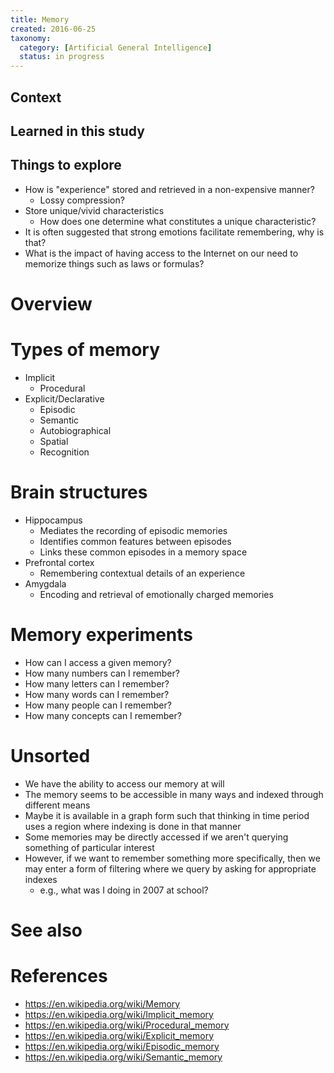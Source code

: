 ```yaml
---
title: Memory
created: 2016-06-25
taxonomy:
  category: [Artificial General Intelligence]
  status: in progress
---
```


## Context

## Learned in this study

## Things to explore
* How is "experience" stored and retrieved in a non-expensive manner?
	* Lossy compression?
* Store unique/vivid characteristics
	* How does one determine what constitutes a unique characteristic?
* It is often suggested that strong emotions facilitate remembering, why is that?
* What is the impact of having access to the Internet on our need to memorize things such as laws or formulas?

# Overview

# Types of memory
* Implicit
	* Procedural
* Explicit/Declarative
	* Episodic
	* Semantic
	* Autobiographical
	* Spatial
	* Recognition

# Brain structures
* Hippocampus
	* Mediates the recording of episodic memories
	* Identifies common features between episodes
	* Links these common episodes in a memory space
* Prefrontal cortex
	* Remembering contextual details of an experience
* Amygdala
	* Encoding and retrieval of emotionally charged memories

# Memory experiments
* How can I access a given memory?
* How many numbers can I remember?
* How many letters can I remember?
* How many words can I remember?
* How many people can I remember?
* How many concepts can I remember?

# Unsorted
* We have the ability to access our memory at will
* The memory seems to be accessible in many ways and indexed through different means
* Maybe it is available in a graph form such that thinking in time period uses a region where indexing is done in that manner
* Some memories may be directly accessed if we aren't querying something of particular interest
* However, if we want to remember something more specifically, then we may enter a form of filtering where we query by asking for appropriate indexes
	 * e.g., what was I doing in 2007 at school?


# See also

# References
* https://en.wikipedia.org/wiki/Memory
* https://en.wikipedia.org/wiki/Implicit_memory
* https://en.wikipedia.org/wiki/Procedural_memory
* https://en.wikipedia.org/wiki/Explicit_memory
* https://en.wikipedia.org/wiki/Episodic_memory
* https://en.wikipedia.org/wiki/Semantic_memory